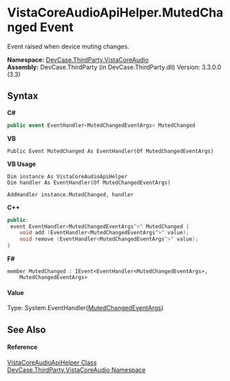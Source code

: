 # VistaCoreAudioApiHelper.MutedChanged Event
 

Event raised when device muting changes.

**Namespace:**&nbsp;<a href="N_DevCase_ThirdParty_VistaCoreAudio">DevCase.ThirdParty.VistaCoreAudio</a><br />**Assembly:**&nbsp;DevCase.ThirdParty (in DevCase.ThirdParty.dll) Version: 3.3.0.0 (3.3)

## Syntax

**C#**<br />
``` C#
public event EventHandler<MutedChangedEventArgs> MutedChanged
```

**VB**<br />
``` VB
Public Event MutedChanged As EventHandler(Of MutedChangedEventArgs)
```

**VB Usage**<br />
``` VB Usage
Dim instance As VistaCoreAudioApiHelper
Dim handler As EventHandler(Of MutedChangedEventArgs)

AddHandler instance.MutedChanged, handler

```

**C++**<br />
``` C++
public:
 event EventHandler<MutedChangedEventArgs^>^ MutedChanged {
	void add (EventHandler<MutedChangedEventArgs^>^ value);
	void remove (EventHandler<MutedChangedEventArgs^>^ value);
}
```

**F#**<br />
``` F#
member MutedChanged : IEvent<EventHandler<MutedChangedEventArgs>,
    MutedChangedEventArgs>

```


#### Value
Type: System.EventHandler(<a href="T_DevCase_ThirdParty_VistaCoreAudio_Eventing_MutedChangedEventArgs">MutedChangedEventArgs</a>)

## See Also


#### Reference
<a href="T_DevCase_ThirdParty_VistaCoreAudio_VistaCoreAudioApiHelper">VistaCoreAudioApiHelper Class</a><br /><a href="N_DevCase_ThirdParty_VistaCoreAudio">DevCase.ThirdParty.VistaCoreAudio Namespace</a><br />
